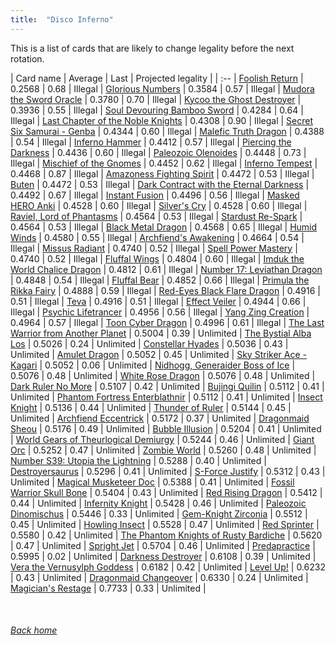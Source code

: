 ```yaml
---
title:  "Disco Inferno"
---
```


This is a list of cards that are likely to change legality before the next rotation.

| Card name | Average | Last | Projected legality |
| :-- |
[Foolish Return](https://db.ygoprodeck.com/card/?search=Foolish%20Return) | 0.2568 | 0.68 | Illegal |
[Glorious Numbers](https://db.ygoprodeck.com/card/?search=Glorious%20Numbers) | 0.3584 | 0.57 | Illegal |
[Mudora the Sword Oracle](https://db.ygoprodeck.com/card/?search=Mudora%20the%20Sword%20Oracle) | 0.3780 | 0.70 | Illegal |
[Kycoo the Ghost Destroyer](https://db.ygoprodeck.com/card/?search=Kycoo%20the%20Ghost%20Destroyer) | 0.3936 | 0.55 | Illegal |
[Soul Devouring Bamboo Sword](https://db.ygoprodeck.com/card/?search=Soul%20Devouring%20Bamboo%20Sword) | 0.4284 | 0.64 | Illegal |
[Last Chapter of the Noble Knights](https://db.ygoprodeck.com/card/?search=Last%20Chapter%20of%20the%20Noble%20Knights) | 0.4308 | 0.90 | Illegal |
[Secret Six Samurai - Genba](https://db.ygoprodeck.com/card/?search=Secret%20Six%20Samurai%20-%20Genba) | 0.4344 | 0.60 | Illegal |
[Malefic Truth Dragon](https://db.ygoprodeck.com/card/?search=Malefic%20Truth%20Dragon) | 0.4388 | 0.54 | Illegal |
[Inferno Hammer](https://db.ygoprodeck.com/card/?search=Inferno%20Hammer) | 0.4412 | 0.57 | Illegal |
[Piercing the Darkness](https://db.ygoprodeck.com/card/?search=Piercing%20the%20Darkness) | 0.4436 | 0.60 | Illegal |
[Paleozoic Olenoides](https://db.ygoprodeck.com/card/?search=Paleozoic%20Olenoides) | 0.4448 | 0.73 | Illegal |
[Mischief of the Gnomes](https://db.ygoprodeck.com/card/?search=Mischief%20of%20the%20Gnomes) | 0.4452 | 0.62 | Illegal |
[Inferno Tempest](https://db.ygoprodeck.com/card/?search=Inferno%20Tempest) | 0.4468 | 0.87 | Illegal |
[Amazoness Fighting Spirit](https://db.ygoprodeck.com/card/?search=Amazoness%20Fighting%20Spirit) | 0.4472 | 0.53 | Illegal |
[Buten](https://db.ygoprodeck.com/card/?search=Buten) | 0.4472 | 0.53 | Illegal |
[Dark Contract with the Eternal Darkness](https://db.ygoprodeck.com/card/?search=Dark%20Contract%20with%20the%20Eternal%20Darkness) | 0.4492 | 0.67 | Illegal |
[Instant Fusion](https://db.ygoprodeck.com/card/?search=Instant%20Fusion) | 0.4496 | 0.56 | Illegal |
[Masked HERO Anki](https://db.ygoprodeck.com/card/?search=Masked%20HERO%20Anki) | 0.4528 | 0.60 | Illegal |
[Silver's Cry](https://db.ygoprodeck.com/card/?search=Silver's%20Cry) | 0.4528 | 0.60 | Illegal |
[Raviel, Lord of Phantasms](https://db.ygoprodeck.com/card/?search=Raviel,%20Lord%20of%20Phantasms) | 0.4564 | 0.53 | Illegal |
[Stardust Re-Spark](https://db.ygoprodeck.com/card/?search=Stardust%20Re-Spark) | 0.4564 | 0.53 | Illegal |
[Black Metal Dragon](https://db.ygoprodeck.com/card/?search=Black%20Metal%20Dragon) | 0.4568 | 0.65 | Illegal |
[Humid Winds](https://db.ygoprodeck.com/card/?search=Humid%20Winds) | 0.4580 | 0.55 | Illegal |
[Archfiend's Awakening](https://db.ygoprodeck.com/card/?search=Archfiend's%20Awakening) | 0.4664 | 0.54 | Illegal |
[Missus Radiant](https://db.ygoprodeck.com/card/?search=Missus%20Radiant) | 0.4740 | 0.52 | Illegal |
[Spell Power Mastery](https://db.ygoprodeck.com/card/?search=Spell%20Power%20Mastery) | 0.4740 | 0.52 | Illegal |
[Fluffal Wings](https://db.ygoprodeck.com/card/?search=Fluffal%20Wings) | 0.4804 | 0.60 | Illegal |
[Imduk the World Chalice Dragon](https://db.ygoprodeck.com/card/?search=Imduk%20the%20World%20Chalice%20Dragon) | 0.4812 | 0.61 | Illegal |
[Number 17: Leviathan Dragon](https://db.ygoprodeck.com/card/?search=Number%2017:%20Leviathan%20Dragon) | 0.4848 | 0.54 | Illegal |
[Fluffal Bear](https://db.ygoprodeck.com/card/?search=Fluffal%20Bear) | 0.4852 | 0.66 | Illegal |
[Primula the Rikka Fairy](https://db.ygoprodeck.com/card/?search=Primula%20the%20Rikka%20Fairy) | 0.4888 | 0.59 | Illegal |
[Red-Eyes Black Flare Dragon](https://db.ygoprodeck.com/card/?search=Red-Eyes%20Black%20Flare%20Dragon) | 0.4916 | 0.51 | Illegal |
[Teva](https://db.ygoprodeck.com/card/?search=Teva) | 0.4916 | 0.51 | Illegal |
[Effect Veiler](https://db.ygoprodeck.com/card/?search=Effect%20Veiler) | 0.4944 | 0.66 | Illegal |
[Psychic Lifetrancer](https://db.ygoprodeck.com/card/?search=Psychic%20Lifetrancer) | 0.4956 | 0.56 | Illegal |
[Yang Zing Creation](https://db.ygoprodeck.com/card/?search=Yang%20Zing%20Creation) | 0.4964 | 0.57 | Illegal |
[Toon Cyber Dragon](https://db.ygoprodeck.com/card/?search=Toon%20Cyber%20Dragon) | 0.4996 | 0.61 | Illegal |
[The Last Warrior from Another Planet](https://db.ygoprodeck.com/card/?search=The%20Last%20Warrior%20from%20Another%20Planet) | 0.5004 | 0.39 | Unlimited |
[The Bystial Alba Los](https://db.ygoprodeck.com/card/?search=The%20Bystial%20Alba%20Los) | 0.5026 | 0.24 | Unlimited |
[Constellar Hyades](https://db.ygoprodeck.com/card/?search=Constellar%20Hyades) | 0.5036 | 0.43 | Unlimited |
[Amulet Dragon](https://db.ygoprodeck.com/card/?search=Amulet%20Dragon) | 0.5052 | 0.45 | Unlimited |
[Sky Striker Ace - Kagari](https://db.ygoprodeck.com/card/?search=Sky%20Striker%20Ace%20-%20Kagari) | 0.5052 | 0.06 | Unlimited |
[Nidhogg, Generaider Boss of Ice](https://db.ygoprodeck.com/card/?search=Nidhogg,%20Generaider%20Boss%20of%20Ice) | 0.5076 | 0.48 | Unlimited |
[White Rose Dragon](https://db.ygoprodeck.com/card/?search=White%20Rose%20Dragon) | 0.5076 | 0.48 | Unlimited |
[Dark Ruler No More](https://db.ygoprodeck.com/card/?search=Dark%20Ruler%20No%20More) | 0.5107 | 0.42 | Unlimited |
[Bujingi Quilin](https://db.ygoprodeck.com/card/?search=Bujingi%20Quilin) | 0.5112 | 0.41 | Unlimited |
[Phantom Fortress Enterblathnir](https://db.ygoprodeck.com/card/?search=Phantom%20Fortress%20Enterblathnir) | 0.5112 | 0.41 | Unlimited |
[Insect Knight](https://db.ygoprodeck.com/card/?search=Insect%20Knight) | 0.5136 | 0.44 | Unlimited |
[Thunder of Ruler](https://db.ygoprodeck.com/card/?search=Thunder%20of%20Ruler) | 0.5144 | 0.45 | Unlimited |
[Archfiend Eccentrick](https://db.ygoprodeck.com/card/?search=Archfiend%20Eccentrick) | 0.5172 | 0.37 | Unlimited |
[Dragonmaid Sheou](https://db.ygoprodeck.com/card/?search=Dragonmaid%20Sheou) | 0.5176 | 0.49 | Unlimited |
[Bubble Illusion](https://db.ygoprodeck.com/card/?search=Bubble%20Illusion) | 0.5204 | 0.41 | Unlimited |
[World Gears of Theurlogical Demiurgy](https://db.ygoprodeck.com/card/?search=World%20Gears%20of%20Theurlogical%20Demiurgy) | 0.5244 | 0.46 | Unlimited |
[Giant Orc](https://db.ygoprodeck.com/card/?search=Giant%20Orc) | 0.5252 | 0.47 | Unlimited |
[Zombie World](https://db.ygoprodeck.com/card/?search=Zombie%20World) | 0.5260 | 0.48 | Unlimited |
[Number S39: Utopia the Lightning](https://db.ygoprodeck.com/card/?search=Number%20S39:%20Utopia%20the%20Lightning) | 0.5288 | 0.40 | Unlimited |
[Destroyersaurus](https://db.ygoprodeck.com/card/?search=Destroyersaurus) | 0.5296 | 0.41 | Unlimited |
[S-Force Justify](https://db.ygoprodeck.com/card/?search=S-Force%20Justify) | 0.5312 | 0.43 | Unlimited |
[Magical Musketeer Doc](https://db.ygoprodeck.com/card/?search=Magical%20Musketeer%20Doc) | 0.5388 | 0.41 | Unlimited |
[Fossil Warrior Skull Bone](https://db.ygoprodeck.com/card/?search=Fossil%20Warrior%20Skull%20Bone) | 0.5404 | 0.43 | Unlimited |
[Red Rising Dragon](https://db.ygoprodeck.com/card/?search=Red%20Rising%20Dragon) | 0.5412 | 0.44 | Unlimited |
[Infernity Knight](https://db.ygoprodeck.com/card/?search=Infernity%20Knight) | 0.5428 | 0.46 | Unlimited |
[Paleozoic Dinomischus](https://db.ygoprodeck.com/card/?search=Paleozoic%20Dinomischus) | 0.5446 | 0.33 | Unlimited |
[Gem-Knight Zirconia](https://db.ygoprodeck.com/card/?search=Gem-Knight%20Zirconia) | 0.5512 | 0.45 | Unlimited |
[Howling Insect](https://db.ygoprodeck.com/card/?search=Howling%20Insect) | 0.5528 | 0.47 | Unlimited |
[Red Sprinter](https://db.ygoprodeck.com/card/?search=Red%20Sprinter) | 0.5580 | 0.42 | Unlimited |
[The Phantom Knights of Rusty Bardiche](https://db.ygoprodeck.com/card/?search=The%20Phantom%20Knights%20of%20Rusty%20Bardiche) | 0.5620 | 0.47 | Unlimited |
[Spright Jet](https://db.ygoprodeck.com/card/?search=Spright%20Jet) | 0.5704 | 0.46 | Unlimited |
[Predapractice](https://db.ygoprodeck.com/card/?search=Predapractice) | 0.5995 | 0.02 | Unlimited |
[Darkness Destroyer](https://db.ygoprodeck.com/card/?search=Darkness%20Destroyer) | 0.6108 | 0.39 | Unlimited |
[Vera the Vernusylph Goddess](https://db.ygoprodeck.com/card/?search=Vera%20the%20Vernusylph%20Goddess) | 0.6182 | 0.42 | Unlimited |
[Level Up!](https://db.ygoprodeck.com/card/?search=Level%20Up!) | 0.6232 | 0.43 | Unlimited |
[Dragonmaid Changeover](https://db.ygoprodeck.com/card/?search=Dragonmaid%20Changeover) | 0.6330 | 0.24 | Unlimited |
[Magician's Restage](https://db.ygoprodeck.com/card/?search=Magician's%20Restage) | 0.7733 | 0.33 | Unlimited |

<br>

###### [Back home](index)